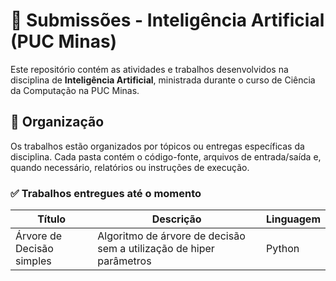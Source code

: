 # 🧠 Submissões - Inteligência Artificial (PUC Minas)

Este repositório contém as atividades e trabalhos desenvolvidos na disciplina de **Inteligência Artificial**, ministrada durante o curso de Ciência da Computação na PUC Minas.

## 📂 Organização

Os trabalhos estão organizados por tópicos ou entregas específicas da disciplina. Cada pasta contém o código-fonte, arquivos de entrada/saída e, quando necessário, relatórios ou instruções de execução.

### ✅ Trabalhos entregues até o momento

| Título | Descrição | Linguagem |
|--------|-----------|-----------|
|Árvore de Decisão simples|Algoritmo de árvore de decisão sem a utilização de hiper parâmetros|Python|
